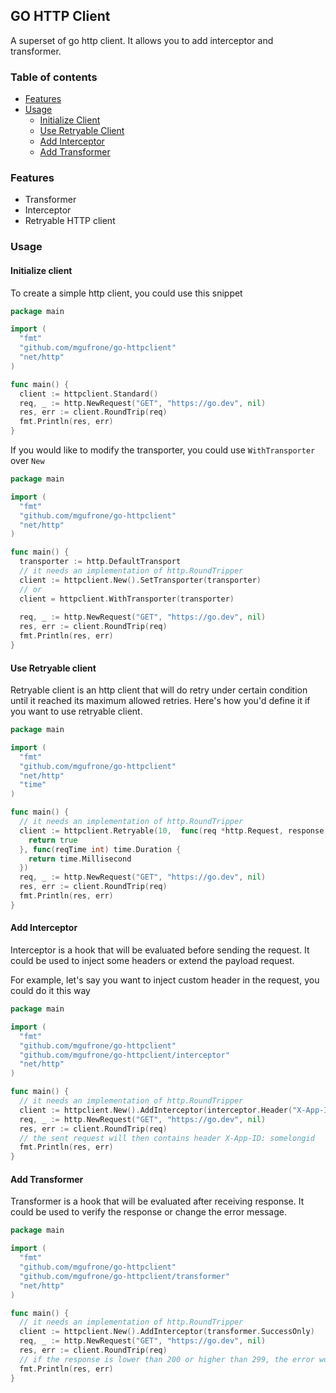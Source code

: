 ## GO HTTP Client

A superset of go http client. It allows you to add interceptor and transformer.

### Table of contents
- [Features](#features)
- [Usage](#usage)
  - [Initialize Client](#initialize-client)
  - [Use Retryable Client](#use-retryable-client)
  - [Add Interceptor](#add-interceptor)
  - [Add Transformer](#add-transformer)

### Features
- Transformer
- Interceptor
- Retryable HTTP client


### Usage

#### Initialize client

To create a simple http client, you could use this snippet
```go
package main

import (
  "fmt"
  "github.com/mgufrone/go-httpclient"
  "net/http"
)

func main() {
  client := httpclient.Standard()
  req, _ := http.NewRequest("GET", "https://go.dev", nil)
  res, err := client.RoundTrip(req)
  fmt.Println(res, err)
}
```

If you would like to modify the transporter, you could use `WithTransporter` over `New`

```go
package main

import (
  "fmt"
  "github.com/mgufrone/go-httpclient"
  "net/http"
)

func main() {
  transporter := http.DefaultTransport
  // it needs an implementation of http.RoundTripper
  client := httpclient.New().SetTransporter(transporter)
  // or 
  client = httpclient.WithTransporter(transporter)
	
  req, _ := http.NewRequest("GET", "https://go.dev", nil)
  res, err := client.RoundTrip(req)
  fmt.Println(res, err)
}
```

#### Use Retryable client

Retryable client is an http client that will do retry 
under certain condition until it reached its maximum allowed retries. 
Here's how you'd define it if you want to use retryable client.

```go
package main

import (
  "fmt"
  "github.com/mgufrone/go-httpclient"
  "net/http"
  "time"
)

func main() {
  // it needs an implementation of http.RoundTripper
  client := httpclient.Retryable(10,  func(req *http.Request, response *http.Response) bool {
    return true
  }, func(reqTime int) time.Duration {
    return time.Millisecond
  })
  req, _ := http.NewRequest("GET", "https://go.dev", nil)
  res, err := client.RoundTrip(req)
  fmt.Println(res, err)
}
```

#### Add Interceptor

Interceptor is a hook that will be evaluated before sending the request. 
It could be used to inject some headers or extend the payload request.

For example, let's say you want to inject custom header in the request, you could do it this way

```go
package main

import (
  "fmt"
  "github.com/mgufrone/go-httpclient"
  "github.com/mgufrone/go-httpclient/interceptor"
  "net/http"
)

func main() {
  // it needs an implementation of http.RoundTripper
  client := httpclient.New().AddInterceptor(interceptor.Header("X-App-Id", "somelongid"))
  req, _ := http.NewRequest("GET", "https://go.dev", nil)
  res, err := client.RoundTrip(req)
  // the sent request will then contains header X-App-ID: somelongid
  fmt.Println(res, err)
}
```

#### Add Transformer

Transformer is a hook that will be evaluated after receiving response.
It could be used to verify the response or change the error message.

```go
package main

import (
  "fmt"
  "github.com/mgufrone/go-httpclient"
  "github.com/mgufrone/go-httpclient/transformer"
  "net/http"
)

func main() {
  // it needs an implementation of http.RoundTripper
  client := httpclient.New().AddInterceptor(transformer.SuccessOnly)
  req, _ := http.NewRequest("GET", "https://go.dev", nil)
  res, err := client.RoundTrip(req)
  // if the response is lower than 200 or higher than 299, the error would not be nil
  fmt.Println(res, err)
}
```
